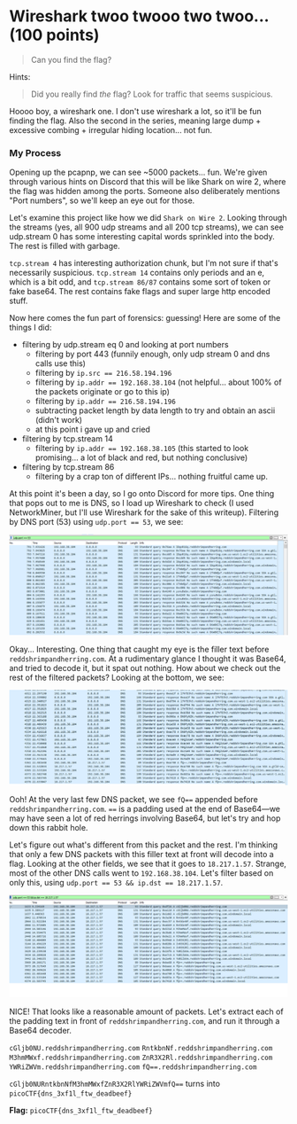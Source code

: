 # Wireshark twoo twooo two twoo... (100 points)

> Can you find the flag?

Hints:
> Did you really find _the_ flag?
> Look for traffic that seems suspicious.

Hoooo boy, a wireshark one. I don't use wireshark a lot, so it'll be fun finding the flag. Also the second in the series, meaning large dump + excessive combing + irregular hiding location... not fun.

### My Process
Opening up the pcapnp, we can see ~5000 packets... fun. We're given through various hints on Discord that this will be like Shark on wire 2, where the flag was hidden among the ports. Someone also deliberately mentions "Port numbers", so we'll keep an eye out for those.

Let's examine this project like how we did `Shark on Wire 2`. Looking through the streams (yes, all 900 udp streams and all 200 tcp streams), we can see udp.stream 0 has some interesting capital words sprinkled into the body. The rest is filled with garbage.

`tcp.stream 4` has interesting authorization chunk, but I'm not sure if that's necessarily suspicious. `tcp.stream 14` contains only periods and an e, which is a bit odd, and `tcp.stream 86/87` contains some sort of token or fake base64. The rest contains fake flags and super large http encoded stuff.

Now here comes the fun part of forensics: guessing! Here are some of the things I did:
- filtering by udp.stream eq 0 and looking at port numbers
	- filtering by port 443 (funnily enough, only udp stream 0 and dns calls use this)
	- filtering by `ip.src == 216.58.194.196`
	- filtering by `ip.addr == 192.168.38.104` (not helpful... about 100% of the packets originate or go to this ip)
	- filtering by `ip.addr == 216.58.194.196` 
	- subtracting packet length by data length to try and obtain an ascii (didn't work)
	- at this point i gave up and cried	
- filtering by tcp.stream 14
	- filtering by `ip.addr == 192.168.38.105` (this started to look promising... a lot of black and red, but nothing conclusive)
- filtering by tcp.stream 86
	- filtering by a crap ton of different IPs... nothing fruitful came up.

At this point it's been a day, so I go onto Discord for more tips. One thing that pops out to me is DNS, so I load up Wireshark to check (I used NetworkMiner, but I'll use Wireshark for the sake of this writeup). Filtering by DNS port (53) using `udp.port == 53`, we see:

![Interesting DNS...](https://github.com/EmeraldEntities/ctf-writeups/blob/main/picoctf%202021/wireshark-twoo-twooo-two-twoo/writeup-files/dns1.png?raw=true)

Okay... Interesting. One thing that caught my eye is the filler text before `reddshrimpandherring.com`. At a rudimentary glance I thought it was Base64, and tried to decode it, but it spat out nothing. How about we check out the rest of the filtered packets? Looking at the bottom, we see:

![Interesting bottom...](https://github.com/EmeraldEntities/ctf-writeups/blob/main/picoctf%202021/wireshark-twoo-twooo-two-twoo/writeup-files/dns2.png?raw=true)

Ooh! At the very last few DNS packet, we see `fQ==` appended before `reddshrimpandherring.com`. `==` is a padding used at the end of Base64—we may have seen a lot of red herrings involving Base64, but let's try and hop down this rabbit hole.

Let's figure out what's different from this packet and the rest. I'm thinking that only a few DNS packets with this filler text at front will decode into a flag. Looking at the other fields, we see that it goes to `18.217.1.57`. Strange, most of the other DNS calls went to `192.168.38.104`. Let's filter based on only this, using `udp.port == 53 && ip.dst == 18.217.1.57`.

![Interesting filtered files...](https://github.com/EmeraldEntities/ctf-writeups/blob/main/picoctf%202021/wireshark-twoo-twooo-two-twoo/writeup-files/dns3.png?raw=true)

NICE! That looks like a reasonable amount of packets. Let's extract each of the padding text in front of `reddshrimpandherring.com`, and run it through a Base64 decoder.

`cGljb0NU.reddshrimpandherring.com`
`RntkbnNf.reddshrimpandherring.com`
`M3hmMWxf.reddshrimpandherring.com`
`ZnR3X2Rl.reddshrimpandherring.com`
`YWRiZWVm.reddshrimpandherring.com`
`fQ==.reddshrimpandherring.com`

`cGljb0NURntkbnNfM3hmMWxfZnR3X2RlYWRiZWVmfQ==` turns into `picoCTF{dns_3xf1l_ftw_deadbeef}`

**Flag:** `picoCTF{dns_3xf1l_ftw_deadbeef}`
